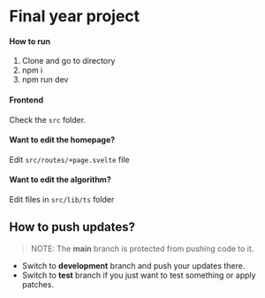 # Final year project

#### How to run
1. Clone and go to directory
2. npm i
3. npm run dev

#### Frontend
Check the ```src``` folder.

#### Want to edit the homepage?
Edit ```src/routes/+page.svelte``` file

#### Want to edit the algorithm?
Edit files in ```src/lib/ts``` folder

## How to push updates?
> NOTE: The **main** branch is protected from pushing code to it.

- Switch to **development** branch and push your updates there.
- Switch to **test** branch if you just want to test something or apply patches.
